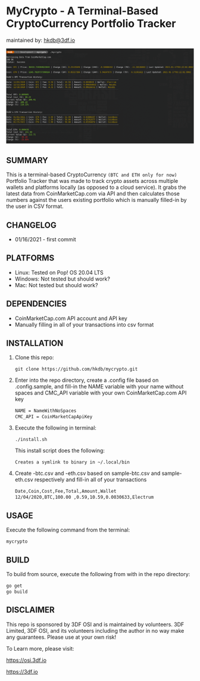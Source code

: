 # MyCrypto - A Terminal-Based CryptoCurrency Portfolio Tracker
maintained by: hkdb@3df.io

![ScreenShot](readme/screenshot.png)

## SUMMARY
This is a terminal-based CryptoCurrency `(BTC and ETH only for now)` Portfolio Tracker that was made to track crypto assets across multiple wallets and platforms locally (as opposed to a cloud service). It grabs the latest data from CoinMarketCap.com via API and then calculates those numbers against the users existing portfolio which is manually filled-in by the user in CSV format.

## CHANGELOG

- 01/16/2021 - first commit

## PLATFORMS
- Linux: Tested on Pop! OS 20.04 LTS
- Windows: Not tested but should work?
- Mac: Not tested but should work?

## DEPENDENCIES
- CoinMarketCap.com API account and API key
- Manually filling in all of your transactions into csv format

## INSTALLATION
1. Clone this repo:
   
   ```
   git clone https://github.com/hkdb/mycrypto.git
   ``` 
2. Enter into the repo directory, create a .config file based on .config.sample, and fill-in the NAME variable with your name without spaces and CMC_API variable with your own CoinMarketCap.com API key
   
   ```
   NAME = NameWithNoSpaces 
   CMC_API = CoinMarketCapApiKey
   ```
3. Execute the following in terminal:
   
   ```
   ./install.sh
   ```
   This install script does the following:

   ```
   Creates a symlink to binary in ~/.local/bin
   ```

4. Create <your name>-btc.csv and <your name>-eth.csv based on sample-btc.csv and sample-eth.csv respectively and fill-in all of your transactions
   
   ```
   Date,Coin,Cost,Fee,Total,Amount,Wallet
   12/04/2020,BTC,100.00 ,0.59,10.59,0.0030633,Electrum
   ```

## USAGE
Execute the following command from the terminal:

```
mycrypto
```

## BUILD
To build from source, execute the following from with in the repo directory:

```
go get
go build
```

## DISCLAIMER

This repo is sponsored by 3DF OSI and is maintained by volunteers. 3DF Limited, 3DF OSI, and its volunteers including the author in no way make any guarantees. Please use at your own risk!

To Learn more, please visit:

https://osi.3df.io

https://3df.io 
